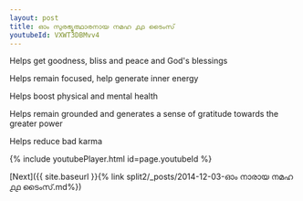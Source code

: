 ```yaml
---
layout: post
title: ഓം സുരഭ്യുത്ഥാരനായ നമഹ ൧൧ ടൈംസ്
youtubeId: VXWT3DBMvv4
---
```

 
 
Helps get goodness, bliss and peace and God's blessings
 
Helps remain focused, help generate inner energy 
 
Helps boost physical and mental health 
 
Helps remain grounded and generates a sense of gratitude towards the greater power 
 
Helps reduce bad karma
 
 
 
 


{% include youtubePlayer.html id=page.youtubeId %}
 
[Next]({{ site.baseurl }}{% link  split2/_posts/2014-12-03-ഓം നാരായ നമഹ ൧൧ ടൈംസ്.md%})
 
